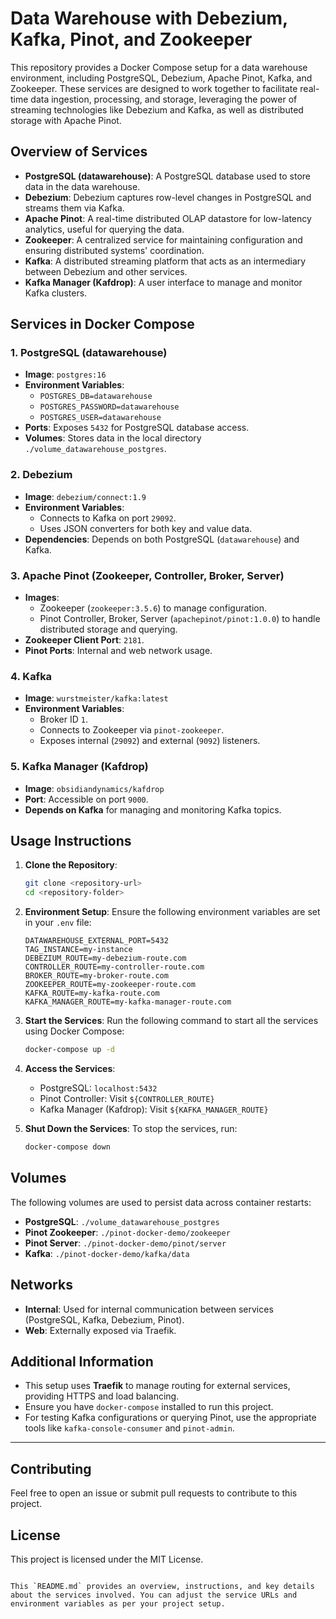 # Data Warehouse with Debezium, Kafka, Pinot, and Zookeeper

This repository provides a Docker Compose setup for a data warehouse environment, including PostgreSQL, Debezium, Apache Pinot, Kafka, and Zookeeper. These services are designed to work together to facilitate real-time data ingestion, processing, and storage, leveraging the power of streaming technologies like Debezium and Kafka, as well as distributed storage with Apache Pinot.

## Overview of Services

- **PostgreSQL (datawarehouse)**: A PostgreSQL database used to store data in the data warehouse.
- **Debezium**: Debezium captures row-level changes in PostgreSQL and streams them via Kafka.
- **Apache Pinot**: A real-time distributed OLAP datastore for low-latency analytics, useful for querying the data.
- **Zookeeper**: A centralized service for maintaining configuration and ensuring distributed systems' coordination.
- **Kafka**: A distributed streaming platform that acts as an intermediary between Debezium and other services.
- **Kafka Manager (Kafdrop)**: A user interface to manage and monitor Kafka clusters.

## Services in Docker Compose

### 1. **PostgreSQL (datawarehouse)**
- **Image**: `postgres:16`
- **Environment Variables**:
  - `POSTGRES_DB=datawarehouse`
  - `POSTGRES_PASSWORD=datawarehouse`
  - `POSTGRES_USER=datawarehouse`
- **Ports**: Exposes `5432` for PostgreSQL database access.
- **Volumes**: Stores data in the local directory `./volume_datawarehouse_postgres`.

### 2. **Debezium**
- **Image**: `debezium/connect:1.9`
- **Environment Variables**:
  - Connects to Kafka on port `29092`.
  - Uses JSON converters for both key and value data.
- **Dependencies**: Depends on both PostgreSQL (`datawarehouse`) and Kafka.

### 3. **Apache Pinot** (Zookeeper, Controller, Broker, Server)
- **Images**:
  - Zookeeper (`zookeeper:3.5.6`) to manage configuration.
  - Pinot Controller, Broker, Server (`apachepinot/pinot:1.0.0`) to handle distributed storage and querying.
- **Zookeeper Client Port**: `2181`.
- **Pinot Ports**: Internal and web network usage.
  
### 4. **Kafka**
- **Image**: `wurstmeister/kafka:latest`
- **Environment Variables**:
  - Broker ID `1`.
  - Connects to Zookeeper via `pinot-zookeeper`.
  - Exposes internal (`29092`) and external (`9092`) listeners.
  
### 5. **Kafka Manager (Kafdrop)**
- **Image**: `obsidiandynamics/kafdrop`
- **Port**: Accessible on port `9000`.
- **Depends on Kafka** for managing and monitoring Kafka topics.

## Usage Instructions

1. **Clone the Repository**:
   ```bash
   git clone <repository-url>
   cd <repository-folder>
   ```

2. **Environment Setup**:
   Ensure the following environment variables are set in your `.env` file:
   ```env
   DATAWAREHOUSE_EXTERNAL_PORT=5432
   TAG_INSTANCE=my-instance
   DEBEZIUM_ROUTE=my-debezium-route.com
   CONTROLLER_ROUTE=my-controller-route.com
   BROKER_ROUTE=my-broker-route.com
   ZOOKEEPER_ROUTE=my-zookeeper-route.com
   KAFKA_ROUTE=my-kafka-route.com
   KAFKA_MANAGER_ROUTE=my-kafka-manager-route.com
   ```

3. **Start the Services**:
   Run the following command to start all the services using Docker Compose:
   ```bash
   docker-compose up -d
   ```

4. **Access the Services**:
   - PostgreSQL: `localhost:5432`
   - Pinot Controller: Visit `${CONTROLLER_ROUTE}`
   - Kafka Manager (Kafdrop): Visit `${KAFKA_MANAGER_ROUTE}`

5. **Shut Down the Services**:
   To stop the services, run:
   ```bash
   docker-compose down
   ```

## Volumes

The following volumes are used to persist data across container restarts:
- **PostgreSQL**: `./volume_datawarehouse_postgres`
- **Pinot Zookeeper**: `./pinot-docker-demo/zookeeper`
- **Pinot Server**: `./pinot-docker-demo/pinot/server`
- **Kafka**: `./pinot-docker-demo/kafka/data`

## Networks

- **Internal**: Used for internal communication between services (PostgreSQL, Kafka, Debezium, Pinot).
- **Web**: Externally exposed via Traefik.

## Additional Information

- This setup uses **Traefik** to manage routing for external services, providing HTTPS and load balancing.
- Ensure you have `docker-compose` installed to run this project.
- For testing Kafka configurations or querying Pinot, use the appropriate tools like `kafka-console-consumer` and `pinot-admin`.

---

## Contributing

Feel free to open an issue or submit pull requests to contribute to this project.

## License

This project is licensed under the MIT License.
```

This `README.md` provides an overview, instructions, and key details about the services involved. You can adjust the service URLs and environment variables as per your project setup.  
